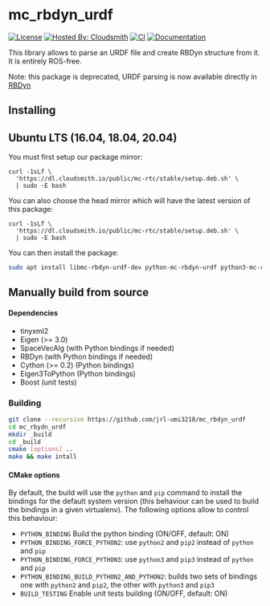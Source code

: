 mc_rbdyn_urdf
==

[![License](https://img.shields.io/badge/License-BSD%202--Clause-green.svg)](https://opensource.org/licenses/BSD-2-Clause)
[![Hosted By: Cloudsmith](https://img.shields.io/badge/OSS%20hosting%20by-cloudsmith-blue?logo=cloudsmith)](https://cloudsmith.com)
[![CI](https://github.com/jrl-umi3218/mc_rbdyn_urdf/workflows/CI%20of%20mc_rbdyn_urdf/badge.svg?branch=master)](https://github.com/jrl-umi3218/mc_rbdyn_urdf/actions?query=workflow%3A%22CI+of+mc_rbdyn_urdf%22)
[![Documentation](https://img.shields.io/badge/doxygen-online-brightgreen?logo=read-the-docs&style=flat)](http://jrl-umi3218.github.io/mc_rbdyn_urdf/doxygen/HEAD/index.html)

This library allows to parse an URDF file and create RBDyn structure from it. It is entirely ROS-free.

Note: this package is deprecated, URDF parsing is now available directly in [RBDyn](https://github.com/jrl-umi3218/RBDyn)

Installing
------

## Ubuntu LTS (16.04, 18.04, 20.04)

You must first setup our package mirror:

```
curl -1sLf \
  'https://dl.cloudsmith.io/public/mc-rtc/stable/setup.deb.sh' \
  | sudo -E bash
```

You can also choose the head mirror which will have the latest version of this package:

```
curl -1sLf \
  'https://dl.cloudsmith.io/public/mc-rtc/stable/setup.deb.sh' \
  | sudo -E bash
```

You can then install the package:

```bash
sudo apt install libmc-rbdyn-urdf-dev python-mc-rbdyn-urdf python3-mc-rbdyn-urdf
```

## Manually build from source

#### Dependencies

- tinyxml2
- Eigen (>= 3.0)
- SpaceVecAlg (with Python bindings if needed)
- RBDyn (with Python bindings if needed)
- Cython (>= 0.2) (Python bindings)
- Eigen3ToPython (Python bindings)
- Boost (unit tests)

### Building

```sh
git clone --recursive https://github.com/jrl-umi3218/mc_rbdyn_urdf
cd mc_rbydn_urdf
mkdir _build
cd _build
cmake [options] ..
make && make intall
```

#### CMake options

By default, the build will use the `python` and `pip` command to install the bindings for the default system version (this behaviour can be used to build the bindings in a given virtualenv). The following options allow to control this behaviour:

 * `PYTHON_BINDING` Build the python binding (ON/OFF, default: ON)
 * `PYTHON_BINDING_FORCE_PYTHON2`: use `python2` and `pip2` instead of `python` and `pip`
 * `PYTHON_BINDING_FORCE_PYTHON3`: use `python3` and `pip3` instead of `python` and `pip`
 * `PYTHON_BINDING_BUILD_PYTHON2_AND_PYTHON2`: builds two sets of bindings one with `python2` and `pip2`, the other with `python3` and `pip3`
 * `BUILD_TESTING` Enable unit tests building (ON/OFF, default: ON)
